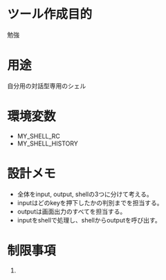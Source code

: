 # ツール作成目的
勉強

# 用途
自分用の対話型専用のシェル

# 環境変数
* MY_SHELL_RC
* MY_SHELL_HISTORY

# 設計メモ
* 全体をinput, output, shellの3つに分けて考える。
* inputはどのkeyを押下したかの判別までを担当する。
* outputは画面出力のすべてを担当する。
* inputをshellで処理し、shellからoutputを呼び出す。

# 制限事項
1. 